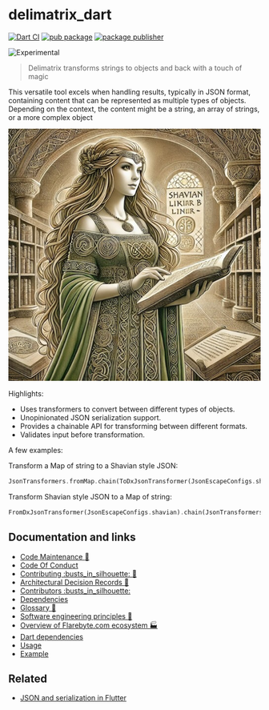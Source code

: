 # delimatrix\_dart

[![Dart
CI](https://github.com/flarebyte/delimatrix_dart/actions/workflows/main.yml/badge.svg)](https://github.com/flarebyte/delimatrix_dart/actions/workflows/main.yml)
[![pub
package](https://img.shields.io/pub/v/delimatrix_dart.svg)](https://pub.dev/packages/delimatrix_dart)
[![package
publisher](https://img.shields.io/pub/publisher/delimatrix_dart.svg)](https://pub.dev/packages/delimatrix_dart/publisher)

![Experimental](https://img.shields.io/badge/status-experimental-blue)

> Delimatrix transforms strings to objects and back with a touch of magic

This versatile tool excels when handling results, typically in JSON format,
containing content that can be represented as multiple types of objects.
Depending on the context, the content might be a string, an array of strings,
or a more complex object

![Hero image for delimatrix\_dart](doc/delimatrix_dart.jpeg)

Highlights:

-   Uses transformers to convert between different types of objects.
-   Unopinionated JSON serialization support.
-   Provides a chainable API for transforming between different formats.
-   Validates input before transformation.

A few examples:

Transform a Map of string to a Shavian style JSON:

```dart
JsonTransformers.fromMap.chain(ToDxJsonTransformer(JsonEscapeConfigs.shavian)).transform(input);
```

Transform Shavian style JSON to a Map of string:

```dart
FromDxJsonTransformer(JsonEscapeConfigs.shavian).chain(JsonTransformers.toMap).transform(jsonishStringResult);
```

## Documentation and links

-   [Code Maintenance :wrench:](MAINTENANCE.md)
-   [Code Of Conduct](CODE_OF_CONDUCT.md)
-   [Contributing :busts\_in\_silhouette: :construction:](CONTRIBUTING.md)
-   [Architectural Decision Records :memo:](DECISIONS.md)
-   [Contributors
    :busts\_in\_silhouette:](https://github.com/flarebyte/delimatrix_dart/graphs/contributors)
-   [Dependencies](https://github.com/flarebyte/delimatrix_dart/network/dependencies)
-   [Glossary
    :book:](https://github.com/flarebyte/overview/blob/main/GLOSSARY.md)
-   [Software engineering principles
    :gem:](https://github.com/flarebyte/overview/blob/main/PRINCIPLES.md)
-   [Overview of Flarebyte.com ecosystem
    :factory:](https://github.com/flarebyte/overview)
-   [Dart dependencies](DEPENDENCIES.md)
-   [Usage](USAGE.md)
-   [Example](example/example.dart)

## Related

-   [JSON and serialization in
    Flutter](https://docs.flutter.dev/data-and-backend/serialization/json)

